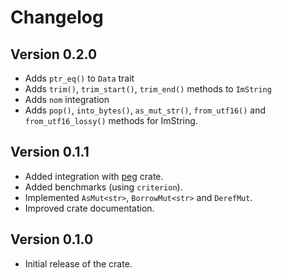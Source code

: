 # Changelog

## Version 0.2.0

- Adds `ptr_eq()` to `Data` trait
- Adds `trim()`, `trim_start()`, `trim_end()` methods to `ImString`
- Adds `nom` integration
- Adds `pop()`, `into_bytes()`, `as_mut_str()`, `from_utf16()` and `from_utf16_lossy()` methods for ImString.

## Version 0.1.1

- Added integration with [peg](https://crates.io/crates/peg) crate.
- Added benchmarks (using `criterion`).
- Implemented `AsMut<str>`, `BorrowMut<str>` and `DerefMut`.
- Improved crate documentation.

## Version 0.1.0

- Initial release of the crate.
